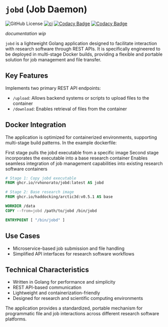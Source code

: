 # `jobd` (Job Daemon)

![GitHub License](https://img.shields.io/github/license/rvhonorato/jobd)
[![ci](https://github.com/rvhonorato/jobd/actions/workflows/ci.yml/badge.svg)](https://github.com/rvhonorato/jobd/actions/workflows/ci.yml)
[![Codacy Badge](https://app.codacy.com/project/badge/Grade/ae50eb8e1303415f981ec755f0b8a28f)](https://app.codacy.com/gh/rvhonorato/jobd/dashboard?utm_source=gh&utm_medium=referral&utm_content=&utm_campaign=Badge_grade)
[![Codacy Badge](https://app.codacy.com/project/badge/Coverage/ae50eb8e1303415f981ec755f0b8a28f)](https://app.codacy.com/gh/rvhonorato/jobd/dashboard?utm_source=gh&utm_medium=referral&utm_content=&utm_campaign=Badge_coverage)

_documentation wip_

`jobd` is a lightweight Golang application designed to facilitate interaction with research software through REST APIs. It is specifically engineered to be deployed in multi-stage Docker builds, providing a flexible and portable solution for job management and file transfer.

## Key Features
Implements two primary REST API endpoints:

- `/upload`: Allows backend systems or scripts to upload files to the container
- `/download`: Enables retrieval of files from the container


## Docker Integration
The application is optimized for containerized environments, supporting multi-stage build patterns. In the example dockerfile:

First stage pulls the jobd executable from a specific image
Second stage incorporates the executable into a base research container
Enables seamless integration of job management capabilities into existing research software containers

```dockerfile
# Stage 1: Copy jobd executable
FROM ghcr.io/rvhonorato/jobd:latest AS jobd

# Stage 2: Base research image
FROM ghcr.io/haddocking/arctic3d:v0.5.1 AS base

WORKDIR /data
COPY --from=jobd /path/to/jobd /bin/jobd

ENTRYPOINT [ "/bin/jobd" ]
```

## Use Cases

- Microservice-based job submission and file handling
- Simplified API interfaces for research software workflows

## Technical Characteristics

- Written in Golang for performance and simplicity
- REST API-based communication
- Lightweight and containerization-friendly
- Designed for research and scientific computing environments

The application provides a standardized, portable mechanism for programmatic file and job interactions across different research software platforms.
